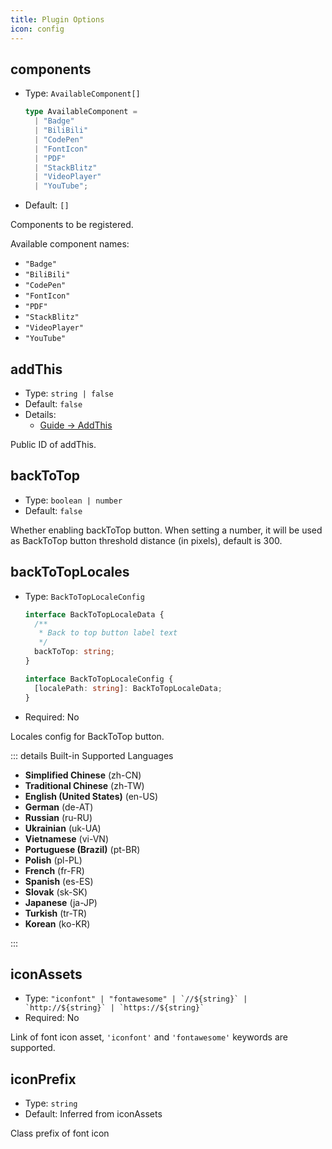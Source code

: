 ```yaml
---
title: Plugin Options
icon: config
---
```


## components

- Type: `AvailableComponent[]`

  ```ts
  type AvailableComponent =
    | "Badge"
    | "BiliBili"
    | "CodePen"
    | "FontIcon"
    | "PDF"
    | "StackBlitz"
    | "VideoPlayer"
    | "YouTube";
  ```

- Default: `[]`

Components to be registered.

Available component names:

- `"Badge"`
- `"BiliBili"`
- `"CodePen"`
- `"FontIcon"`
- `"PDF"`
- `"StackBlitz"`
- `"VideoPlayer"`
- `"YouTube"`

## addThis

- Type: `string | false`
- Default: `false`
- Details:
  - [Guide → AddThis](./guide/addthis.md#usage)

Public ID of addThis.

## backToTop

- Type: `boolean | number`
- Default: `false`

Whether enabling backToTop button. When setting a number, it will be used as BackToTop button threshold distance (in pixels), default is 300.

## backToTopLocales

- Type: `BackToTopLocaleConfig`

  ```ts
  interface BackToTopLocaleData {
    /**
     * Back to top button label text
     */
    backToTop: string;
  }

  interface BackToTopLocaleConfig {
    [localePath: string]: BackToTopLocaleData;
  }
  ```

- Required: No

Locales config for BackToTop button.

::: details Built-in Supported Languages

- **Simplified Chinese** (zh-CN)
- **Traditional Chinese** (zh-TW)
- **English (United States)** (en-US)
- **German** (de-AT)
- **Russian** (ru-RU)
- **Ukrainian** (uk-UA)
- **Vietnamese** (vi-VN)
- **Portuguese (Brazil)** (pt-BR)
- **Polish** (pl-PL)
- **French** (fr-FR)
- **Spanish** (es-ES)
- **Slovak** (sk-SK)
- **Japanese** (ja-JP)
- **Turkish** (tr-TR)
- **Korean** (ko-KR)

:::

## iconAssets

- Type: `` "iconfont" | "fontawesome" | `//${string}` | `http://${string}` | `https://${string}`  ``
- Required: No

Link of font icon asset, `'iconfont'` and `'fontawesome'` keywords are supported.

## iconPrefix

- Type: `string`
- Default: Inferred from iconAssets

Class prefix of font icon
